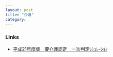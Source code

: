 ```yaml
---
layout: post
title: "介護"
category:
---
```


### Links

- [平成21年度版　要介護認定　一次判定ｼﾐｭﾚｰｼｮﾝ](https://j-dental.or.jp/JEDA/oralcareC/nintei/nintei21.php)
